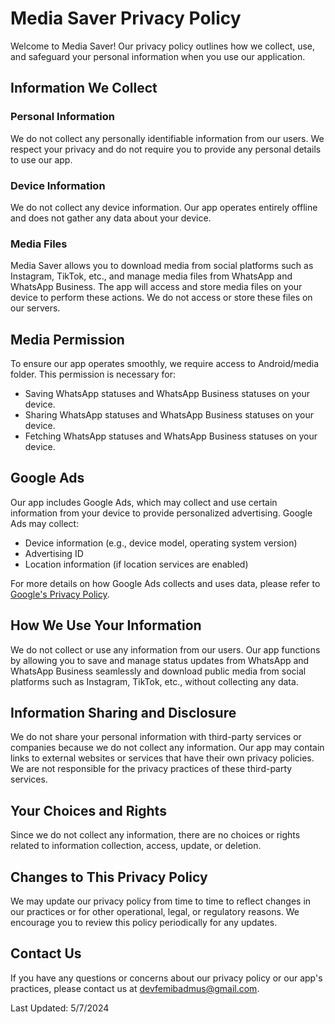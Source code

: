 # Media Saver Privacy Policy

Welcome to Media Saver! Our privacy policy outlines how we collect, use, and safeguard your personal information when you use our application.

## Information We Collect

### Personal Information
We do not collect any personally identifiable information from our users. We respect your privacy and do not require you to provide any personal details to use our app.

### Device Information
We do not collect any device information. Our app operates entirely offline and does not gather any data about your device.

### Media Files
Media Saver allows you to download media from social platforms such as Instagram, TikTok, etc., and manage media files from WhatsApp and WhatsApp Business. The app will access and store media files on your device to perform these actions. We do not access or store these files on our servers.

## Media Permission

To ensure our app operates smoothly, we require access to Android/media folder. This permission is necessary for:

- Saving WhatsApp statuses and WhatsApp Business statuses on your device.
- Sharing WhatsApp statuses and WhatsApp Business statuses on your device.
- Fetching WhatsApp statuses and WhatsApp Business statuses on your device.

## Google Ads

Our app includes Google Ads, which may collect and use certain information from your device to provide personalized advertising. Google Ads may collect:

- Device information (e.g., device model, operating system version)
- Advertising ID
- Location information (if location services are enabled)

For more details on how Google Ads collects and uses data, please refer to [Google's Privacy Policy](https://policies.google.com/privacy).

## How We Use Your Information

We do not collect or use any information from our users. Our app functions by allowing you to save and manage status updates from WhatsApp and WhatsApp Business seamlessly and download public media from social platforms such as Instagram, TikTok, etc., without collecting any data.

## Information Sharing and Disclosure

We do not share your personal information with third-party services or companies because we do not collect any information. Our app may contain links to external websites or services that have their own privacy policies. We are not responsible for the privacy practices of these third-party services.

## Your Choices and Rights

Since we do not collect any information, there are no choices or rights related to information collection, access, update, or deletion.

## Changes to This Privacy Policy

We may update our privacy policy from time to time to reflect changes in our practices or for other operational, legal, or regulatory reasons. We encourage you to review this policy periodically for any updates.

## Contact Us

If you have any questions or concerns about our privacy policy or our app's practices, please contact us at [devfemibadmus@gmail.com](mailto:devfemibadmus@gmail.com).

Last Updated: 5/7/2024
